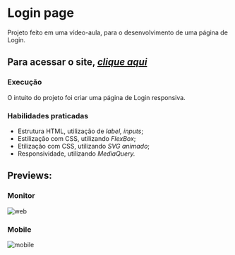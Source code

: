 # **Login page**

Projeto feito em uma vídeo-aula, para o desenvolvimento de uma página de Login.

## **Para acessar o site, [*clique aqui*](https://thedevnicolas.github.io/Login-page-responsiva/)**

### Execução
O intuito do projeto foi criar uma página de Login responsiva.

### **Habilidades praticadas** 
- Estrutura HTML, utilização de *label, inputs*;
- Estilização com CSS, utilizando *FlexBox*;
- Etilização com CSS, utilizando *SVG animado*;
- Responsividade, utilizando *MediaQuery.*

## **Previews**:

### **Monitor**

![web](https://user-images.githubusercontent.com/110689312/192367544-22a815b3-2b46-4d2c-af98-c68d8d1b59dc.jpg)

### **Mobile**

![mobile](https://user-images.githubusercontent.com/110689312/192367560-0bc33c6a-6777-4c2a-b6d0-2bee69511008.jpg)

